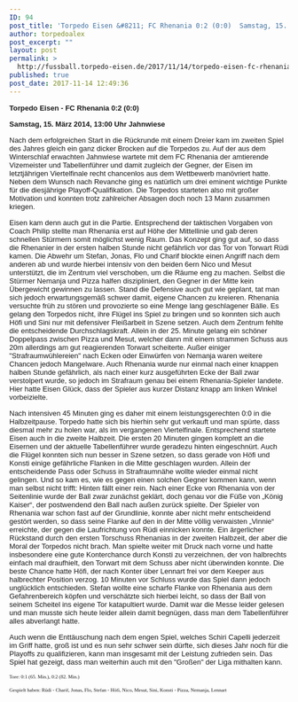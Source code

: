 ```yaml
---
ID: 94
post_title: 'Torpedo Eisen &#8211; FC Rhenania 0:2 (0:0)  Samstag, 15. März 2014, 13:00 Uhr Jahnwiese'
author: torpedoalex
post_excerpt: ""
layout: post
permalink: >
  http://fussball.torpedo-eisen.de/2017/11/14/torpedo-eisen-fc-rhenania-02-00-samstag-15-maerz-2014-1300-uhr-jahnwiese/
published: true
post_date: 2017-11-14 12:49:36
---
```

<span style="font-family: sans-serif; font-size: small;"><b>Torpedo Eisen - FC Rhenania 0:2 (0:0)</b></span>

<span style="font-family: sans-serif; font-size: small;"><b>Samstag, 15. März 2014, 13:00 Uhr Jahnwiese</b></span>

<span style="font-family: sans-serif; font-size: small;">Nach dem erfolgreichen Start in die Rückrunde mit einem Dreier kam im zweiten Spiel des Jahres gleich ein ganz dicker Brocken auf die Torpedos zu. Auf der aus dem Winterschlaf erwachten Jahnwiese wartete mit dem FC Rhenania der amtierende Vizemeister und Tabellenführer und damit zugleich der Gegner, der Eisen im letztjährigen Viertelfinale recht chancenlos aus dem Wettbewerb manövriert hatte. Neben dem Wunsch nach Revanche ging es natürlich um drei eminent wichtige Punkte für die diesjährige Playoff-Qualifikation. Die Torpedos starteten also mit großer Motivation und konnten trotz zahlreicher Absagen doch noch 13 Mann zusammen kriegen.</span>

<span style="font-family: sans-serif; font-size: small;">Eisen kam denn auch gut in die Partie. Entsprechend der taktischen Vorgaben von Coach Philip stellte man Rhenania erst auf Höhe der Mittellinie und gab deren schnellen Stürmern somit möglichst wenig Raum. Das Konzept ging gut auf, so dass die Rhenanier in der ersten halben Stunde nicht gefährlich vor das Tor von Torwart Rüdi kamen. Die Abwehr um Stefan, Jonas, Flo und Charif blockte einen Angriff nach dem anderen ab und wurde hierbei intensiv von den beiden 6ern Nico und Mesut unterstützt, die im Zentrum viel verschoben, um die Räume eng zu machen. Selbst die Stürmer Nemanja und Pizza halfen diszipliniert, den Gegner in der Mitte kein Übergewicht gewinnen zu lassen. Stand die Defensive auch gut wie geplant, tat man sich jedoch erwartungsgemäß schwer damit, eigene Chancen zu kreieren. Rhenania versuchte früh zu stören und provozierte so eine Menge lang geschlagener Bälle. Es gelang den Torpedos nicht, ihre Flügel ins Spiel zu bringen und so konnten sich auch Höfi und Sini nur mit defensiver Fleißarbeit in Szene setzen. Auch dem Zentrum fehlte die entscheidende Durchschlagskraft. Allein in der 25. Minute gelang ein schöner Doppelpass zwischen Pizza und Mesut, welcher dann mit einem strammen Schuss aus 20m allerdings am gut reagierenden Torwart scheiterte. Außer einiger "Strafraumwühlereien" nach Ecken oder Einwürfen von Nemanja waren weitere Chancen jedoch Mangelware. Auch Rhenania wurde nur einmal nach einer knappen halben Stunde gefährlich, als nach einer kurz ausgeführten Ecke der Ball zwar verstolpert wurde, so jedoch im Strafraum genau bei einem Rhenania-Spieler landete. Hier hatte Eisen Glück, dass der Spieler aus kurzer Distanz knapp am linken Winkel vorbeizielte.</span>

<span style="font-family: sans-serif; font-size: small;">Nach intensiven 45 Minuten ging es daher mit einem leistungsgerechten 0:0 in die Halbzeitpause. Torpedo hatte sich bis hierhin sehr gut verkauft und man spürte, dass diesmal mehr zu holen war, als im vergangenen Viertelfinale. Entsprechend startete Eisen auch in die zweite Halbzeit. Die ersten 20 Minuten gingen komplett an die Eisernen und der aktuelle Tabellenführer wurde geradezu hinten eingeschnürt. Auch die Flügel konnten sich nun besser in Szene setzen, so dass gerade von Höfi und Konsti einige gefährliche Flanken in die Mitte geschlagen wurden. Allein der entscheidende Pass oder Schuss in Strafraumnähe wollte wieder einmal nicht gelingen. Und so kam es, wie es gegen einen solchen Gegner kommen kann, wenn man selbst nicht trifft: Hinten fällt einer rein. Nach einer Ecke von Rhenania von der Seitenlinie wurde der Ball zwar zunächst geklärt, doch genau vor die Füße von „König Kaiser“, der postwendend den Ball nach außen zurück spielte. Der Spieler von Rhenania war schon fast auf der Grundlinie, konnte aber nicht mehr entscheidend gestört werden, so dass seine Flanke auf den in der Mitte völlig verwaisten „Vinnie“ erreichte, der gegen die Laufrichtung von Rüdi einnicken konnte. Ein ärgerlicher Rückstand durch den ersten Torschuss Rhenanias in der zweiten Halbzeit, der aber die Moral der Torpedos nicht brach. Man spielte weiter mit Druck nach vorne und hatte insbesondere eine gute Konterchance durch Konsti zu verzeichnen, der von halbrechts einfach mal draufhielt, den Torwart mit dem Schuss aber nicht überwinden konnte. Die beste Chance hatte Höfi, der nach Konter über Lennart frei vor dem Keeper aus halbrechter Position verzog. 10 Minuten vor Schluss wurde das Spiel dann jedoch unglücklich entschieden. Stefan wollte eine scharfe Flanke von Rhenania aus dem Gefahrenbereich köpfen und verschätzte sich hierbei leicht, so dass der Ball von seinem Scheitel ins eigene Tor katapultiert wurde. Damit war die Messe leider gelesen und man musste sich heute leider allein damit begnügen, dass man dem Tabellenführer alles abverlangt hatte.</span>

<span style="font-family: sans-serif; font-size: small;">Auch wenn die Enttäuschung nach dem engen Spiel, welches Schiri Capelli jederzeit im Griff hatte, groß ist und es nun sehr schwer sein dürfte, sich dieses Jahr noch für die Playoffs zu qualifizieren, kann man insgesamt mit der Leistung zufrieden sein. Das Spiel hat gezeigt, dass man weiterhin auch mit den "Großen" der Liga mithalten kann.</span>

<span style="font-family: Verdana; font-size: xx-small;">Tore: 0:1 (65. Min.), 0:2 (82. Min.)</span>

<span style="font-family: Verdana; font-size: xx-small;">Gespielt haben: Rüdi - Charif, Jonas, Flo, Stefan - Höfi, Nico, Mesut, Sini, Konsti - Pizza, Nemanja, Lennart</span>